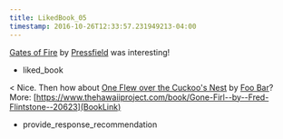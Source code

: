 ```yaml
---
title: LikedBook_05
timestamp: 2016-10-26T12:33:57.231949213-04:00
---
```


[Gates of Fire](BookTitle) by [Pressfield](AuthorName) was interesting!
* liked_book

< Nice. Then how about [One Flew over the Cuckoo's Nest](BookTitle) by [Foo Bar](AuthorName)? More: [https://www.thehawaiiproject.com/book/Gone-Firl--by--Fred-Flintstone--20623](BookLink)
* provide_response_recommendation
